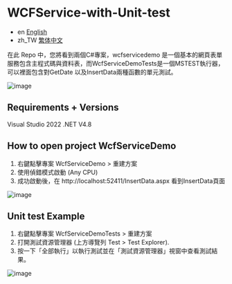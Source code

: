 # WCFService-with-Unit-test

- en [English]([README.md](https://github.com/nishikino25/WCFService-with-Unit-test/blob/main/README.md))
- zh_TW [繁体中文](https://github.com/nishikino25/WCFService-with-Unit-test/blob/main/README.zh_TW.md)

在此 Repo 中，您將看到兩個C#專案，wcfservicedemo 是一個基本的網頁表單服務包含主程式碼與資料表，而WcfServiceDemoTests是一個MSTEST執行器，可以裡面包含對GetDate 以及InsertData兩種函數的單元測試。

![image](https://github.com/nishikino25/WCFService-with-Unit-test/assets/42590869/a974f188-c67f-4f55-ab55-5bf03a13bbb0)

## Requirements + Versions
Visual Studio 2022
.NET V4.8

## How to open project WcfServiceDemo
1. 右鍵點擊專案 WcfServiceDemo > 重建方案
2. 使用偵錯模式啟動 (Any CPU)
3. 成功啟動後，在 http://localhost:52411/InsertData.aspx 看到InsertData頁面

![image](https://github.com/nishikino25/WCFService-with-Unit-test/assets/42590869/97abdaef-ece7-4272-ac6e-f4fcf48cc70f)

## Unit test Example
1. 右鍵點擊專案 WcfServiceDemoTests > 重建方案
2. 打開測試資源管理器 (上方導覽列 Test > Test Explorer).
3. 按一下「全部執行」以執行測試並在「測試資源管理器」視窗中查看測試結果。

![image](https://github.com/nishikino25/WCFService-with-Unit-test/assets/42590869/cc6286fe-cc7c-4c65-8b99-dfe6dcf926a0)

